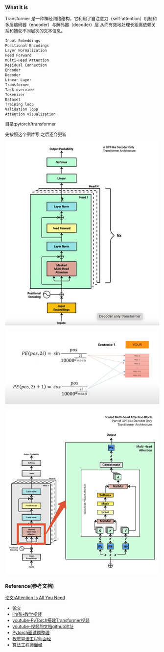 ### What it is
Transformer 是一种神经网络结构，它利用了自注意力（self-attention）机制和多层编码器（encoder）与解码器（decoder）层
从而有效地处理长距离依赖关系和捕获不同层次的文本信息。

```text
Input Embeddings
Positional Encodings
Layer Normalization
Feed Forward
Multi-Head Attention
Residual Connection
Encoder
Decoder
Linear Layer
Transformer
Task overview
Tokenizer
Dataset
Training loop
Validation loop
Attention visualization
```
目录:pytorch/transformer

先按照这个图片写,之后还会更新

![img.png](../using_files/img/transformer/write/img.png)

![img_1.png](../using_files/img/transformer/img_1.png)

![img_1.png](../using_files/img/transformer/write/img_1.png)


















### Reference(参考文档)
[论文:Attention Is All You Need](../using_files/paper/pytorch2transformer.pdf)
* [论文](https://arxiv.org/abs/1706.03762)
* [llm张-教学视频](https://www.bilibili.com/video/BV1CC411h7Ak/?spm_id_from=333.999.0.0&vd_source=5499ea66d45c9e767856755c37a77a97)
* [youtube-PyTorch搭建Transformer视频](https://www.youtube.com/watch?v=ISNdQcPhsts&ab_channel=UmarJamil)
* [youtube-视频的文档github地址](https://github.com/aceliuchanghong/pytorch-transformer)
* [Pytorch面试题整理](https://blog.csdn.net/qq_43687860/article/details/132795944)
* [视觉算法工程师面经](https://blog.csdn.net/ly59782/article/details/120671350?utm_medium=distribute.pc_relevant.none-task-blog-2~default~baidujs_baidulandingword~default-9-120671350-blog-119749474.235^v43^control&spm=1001.2101.3001.4242.6&utm_relevant_index=12)
* [算法工程师面经](https://blog.csdn.net/julyedu_7/article/details/122473408?spm=1001.2101.3001.6650.1&utm_medium=distribute.pc_relevant.none-task-blog-2%7Edefault%7ECTRLIST%7ERate-1-122473408-blog-119749474.235%5Ev43%5Econtrol&depth_1-utm_source=distribute.pc_relevant.none-task-blog-2%7Edefault%7ECTRLIST%7ERate-1-122473408-blog-119749474.235%5Ev43%5Econtrol&utm_relevant_index=2)
